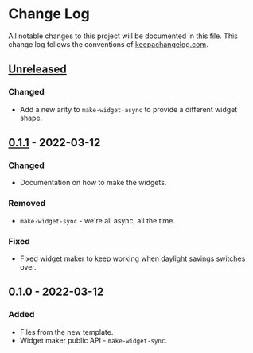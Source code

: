 # Change Log
All notable changes to this project will be documented in this file. This change log follows the conventions of [keepachangelog.com](http://keepachangelog.com/).

## [Unreleased]
### Changed
- Add a new arity to `make-widget-async` to provide a different widget shape.

## [0.1.1] - 2022-03-12
### Changed
- Documentation on how to make the widgets.

### Removed
- `make-widget-sync` - we're all async, all the time.

### Fixed
- Fixed widget maker to keep working when daylight savings switches over.

## 0.1.0 - 2022-03-12
### Added
- Files from the new template.
- Widget maker public API - `make-widget-sync`.

[Unreleased]: https://github.com/your-name/clojure-ring-reitit-h2-workshop/compare/0.1.1...HEAD
[0.1.1]: https://github.com/your-name/clojure-ring-reitit-h2-workshop/compare/0.1.0...0.1.1
